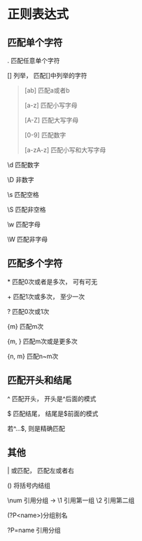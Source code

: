 # 正则表达式

## 匹配单个字符

. 匹配任意单个字符

[] 列举， 匹配[]中列举的字符

>[ab] 匹配a或者b
>
>[a-z] 匹配小写字母
>
>[A-Z] 匹配大写字母
>
>[0-9] 匹配数字
>
>[a-zA-z] 匹配小写和大写字母

\d 匹配数字

\D 非数字

\s 匹配空格

\S 匹配非空格

\w 匹配字母

\W 匹配非字母



## 匹配多个字符

\* 匹配0次或者是多次， 可有可无

\+ 匹配1次或多次， 至少一次

? 匹配0次或1次

{m} 匹配m次

{m, } 匹配m次或是更多次

{n, m} 匹配n~m次



## 匹配开头和结尾

^ 匹配开头， 开头是^后面的模式

$ 匹配结尾， 结尾是\$前面的模式

若^...$, 则是精确匹配



## 其他

| 或匹配， 匹配左或者右

() 将括号内结组

\num 引用分组 -> \1 引用第一组  \2 引用第二组 

(?P\<name>)分组别名

?P=name 引用分组

